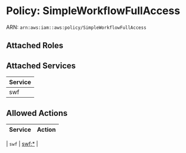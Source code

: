 # Policy: SimpleWorkflowFullAccess

ARN: `arn:aws:iam::aws:policy/SimpleWorkflowFullAccess`

## Attached Roles

## Attached Services

| Service |
|---------|
| swf |

## Allowed Actions

| Service | Action |
|:-------:|--------|

| `swf` | [swf:*](../actions.md#swf:all) |
